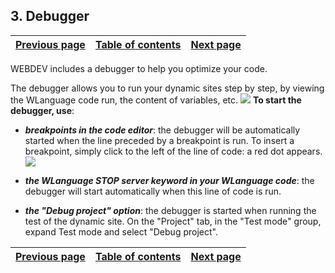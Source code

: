 


## 3. Debugger
			



| [Previous page](../Concepts_WB/1410087467.md) | [Table of contents](../Concepts_WB/1410087102.md) | [Next page](../Concepts_WB/1410087481.md) |
| --- | --- | --- |



<a name="NOTE1"></a>
<a name="NOTE1_1"></a>
WEBDEV includes a debugger to help you optimize your code.

The debugger allows you to run your dynamic sites step by step, by viewing the WLanguage code run, the content of variables, etc.
![](https://doc.pcsoft.fr/en-US/images/image.awp?langid=3&name=P6_WB_Debogueur%20-%20HC%20N%B0002.gif&type=thumb)
**To start the debugger, use**:

- ***breakpoints in the code editor***: the debugger will be automatically started when the line preceded by a breakpoint is run.
	To insert a breakpoint, simply click to the left of the line of code: a red dot appears.
![](https://doc.pcsoft.fr/en-US/images/image.awp?langid=3&name=P6_WB_Debogueur%20-%20HC%20N%B0001.gif&type=thumb)


- ***the WLanguage STOP server keyword in your WLanguage code***: the debugger will start automatically when this line of code is run.

- ***the "Debug project" option***: the debugger is started when running the test of the dynamic site. On the "Project" tab, in the "Test mode" group, expand Test mode and select "Debug project".




| [Previous page](../Concepts_WB/1410087467.md) | [Table of contents](../Concepts_WB/1410087102.md) | [Next page](../Concepts_WB/1410087481.md) |
| --- | --- | --- |




